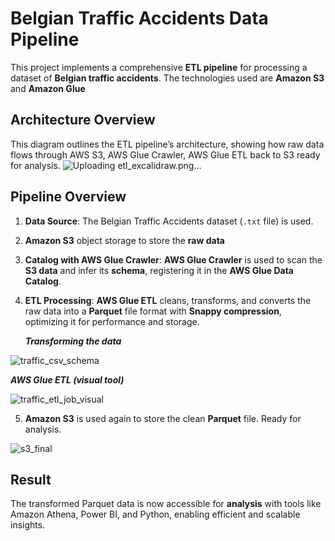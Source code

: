 # Belgian Traffic Accidents Data Pipeline

This project implements a comprehensive **ETL pipeline** for processing a dataset of **Belgian traffic accidents**.
The technologies used are **Amazon S3** and **Amazon Glue**

## Architecture Overview
This diagram outlines the ETL pipeline’s architecture, showing how raw data flows through AWS S3, AWS Glue Crawler, AWS Glue ETL back to S3 ready for analysis.
![Uploading etl_excalidraw.png…]()


## Pipeline Overview
1. **Data Source**: The Belgian Traffic Accidents dataset (`.txt` file) is used.
   
2. **Amazon S3** object storage to store the **raw data**
3. **Catalog with AWS Glue Crawler**: **AWS Glue Crawler** is used to scan the **S3 data** and infer its **schema**, registering it in the **AWS Glue Data Catalog**.
   
4. **ETL Processing**: **AWS Glue ETL** cleans, transforms, and converts the raw data into a **Parquet** file format with **Snappy compression**, optimizing it for performance and storage.
   
   ***Transforming the data***
   
![traffic_csv_schema](https://github.com/user-attachments/assets/3e03dbe6-cabd-4cf2-9f46-fdfb2d8431a3)

 ***AWS Glue ETL (visual tool)***
 
![traffic_etl_job_visual](https://github.com/user-attachments/assets/6c953be1-2830-49e3-940e-0967cc85f2e2)

5. **Amazon S3** is used again to store the clean **Parquet** file. Ready for analysis.

![s3_final](https://github.com/user-attachments/assets/08f3c773-414b-4bd8-9af2-8234a73bc9e5)



## Result
The transformed Parquet data is now accessible for **analysis**  with tools like Amazon Athena, Power BI, and Python, enabling efficient and scalable insights.



